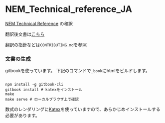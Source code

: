 # NEM_Technical_reference_JA

[NEM Technical Reference](https://www.nem.io/NEM_techRef.pdf) の和訳

翻訳後文書は[こちら](https://nemmanual.net/NEM_Technical_reference_JA)

翻訳の指針などは`CONTRIBUTING.md`を参照

### 文書の生成

gitbookを使っています。
下記のコマンドで`_book`にhtmlをビルドします。

```

npm install -g gitbook-cli
gitbook install # katexをインストール
make
make serve # ローカルブラウザ上で確認

```

数式のレンダリングに[Katex](https://khan.github.io/KaTeX/)を使っていますので、あらかじめインストールする必要があります。
